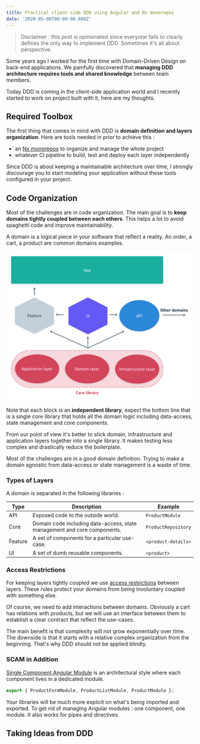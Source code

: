 ```yaml
---
title: Practical client-side DDD using Angular and Nx monorepos
date: '2020-05-08T00:00:00.000Z'
---
```


> Disclaimer : this post is opinionated since everyone fails to clearly defines the only way to implement DDD. Sometimes it's all about perspective.

Some years ago I worked for the first time with Domain-Driven Design on back-end applications. We painfully discovered that **managing DDD architecture requires tools and shared knowledge** between team members.

Today DDD is coming in the client-side application world and I recently started to work on project built with it, here are my thoughts.

## Required Toolbox

The first thing that comes in mind with DDD is **domain definition and layers organization**. Here are tools needed in prior to achieve this :

- an [Nx monorepos](https://nx.dev) to organize and manage the whole project
- whatever CI pipeline to build, test and deploy each layer independently

Since DDD is about keeping a maintainable architecture over time, I strongly discourage you to start modeling your application without these tools configured in your project.

## Code Organization

Most of the challenges are in code organization. The main goal is to **keep domains tightly coupled between each others**. This helps a lot to avoid spaghetti code and improve maintainability.

A domain is a logical piece in your software that reflect a reality. An order, a cart, a product are common domains examples.

![DDD code organization schema](./ddd.png)

Note that each block is an **independent library**, expect the bottom line that is a single core library that holds all the domain logic including data-access, state management and core components.

From our point of view it's better to stick domain, infrastructure and application layers together into a single library. It makes testing less complex and drastically reduce the boilerplate.

Most of the challenges are in a good domain definition. Trying to make a domain agnostic from data-access or state management is a waste of time.

### Types of Layers

A domain is separated in the following libraries :

| Type    | Description                                                              | Example             |
| ------- | ------------------------------------------------------------------------ | ------------------- |
| API     | Exposed code to the outside world.                                       | `ProductModule`     |
| Core    | Domain code including data-access, state management and core components. | `ProductRepository` |
| Feature | A set of components for a particular use-case.                           | `<product-details>` |
| UI      | A set of dumb reusable components.                                       | `<product>`         |

### Access Restrictions

For keeping layers tightly coupled we use [access restrictions](https://www.angulararchitects.io/aktuelles/sustainable-angular-architectures-2#check-accesses-to-libraries) between layers. These rules protect your domains from being involuntary coupled with something else.

Of course, we need to add interactions between domains. Obviously a cart has relations with products, but we will use an interface between them to establish a clear contract that reflect the use-cases.

The main benefit is that complexity will not grow exponentially over time. The downside is that it starts with a relative complex organization from the beginning. That's why DDD should not be applied blindly.

### SCAM in Addition

[Single Component Angular Module](https://medium.com/marmicode/your-angular-module-is-a-scam-b4136ca3917b) is an architectural style where each component lives in a dedicated module.

```ts
export { ProductFormModule, ProductListModule, ProductModule };
```

Your libraries will be much more explicit on what's being imported and exported. To get rid of managing Angular modules : one component, one module. It also works for pipes and directives.

## Taking Ideas from DDD
